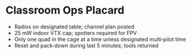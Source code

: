 # Classroom Ops Placard

- Radios on designated table; channel plan posted
- 25 mW indoor VTX cap; spotters required for FPV
- Only one quad in the cage at a time unless designated multi‑pilot time
- Reset and pack‑down during last 5 minutes; tools returned
